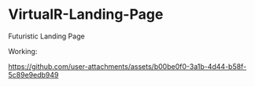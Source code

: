 # VirtualR-Landing-Page
Futuristic Landing Page

Working:

https://github.com/user-attachments/assets/b00be0f0-3a1b-4d44-b58f-5c89e9edb949
